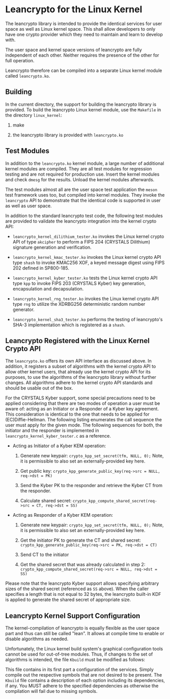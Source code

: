 # Leancrypto for the Linux Kernel

The leancrypto library is intended to provide the identical services for user
space as well as Linux kernel space. This shall allow developers to only have
one crypto provider which they need to maintain and learn to develop with.

The user space and kernel space versions of leancrypto are fully
independent of each other. Neither requires the presence of the other for full
operation.

Leancrypto therefore can be compiled into a separate Linux kernel module
called `leancrypto.ko`.

## Building

In the current directory, the support for building the leancrypto library is
provided. To build the leancrypto Linux kernel module, use the `Makefile` in the
directory `linux_kernel`:

1. make

2. the leancrypto library is provided with `leancrypto.ko`

## Test Modules

In addition to the `leancrypto.ko` kernel module, a large number of additional
kernel modules are compiled. They are all test modules for regression testing
and are not required for production use. Insert the kernel modules and check
`dmesg` for the results. Unload the kernel modules afterwards.

The test modules almost all are the user space test application the `meson`
test framework uses too, but compiled into kernel modules. They invoke the
`leancrypto` API to demonstrate that the identical code is supported in user
as well as user space.

In addition to the standard leancrypto test code, the following test modules
are provided to validate the leancrypto integration into the kernel crypto API:

* `leancrypto_kernel_dilithium_tester.ko` invokes the Linux kernel crypto API
  of type `akcipher` to perform a FIPS 204 (CRYSTALS Dilithium) signature
  generation and verification.

* `leancrypto_kernel_kmac_tester.ko` invokes the Linux kernel crypto API type
  `shash` to invoke KMAC256 XOF, a keyed message digest using FIPS 202 defined
  in SP800-185.

* `leancrypto_kernel_kyber_tester.ko` tests the Linux kernel crypto API type
  `kpp` to invoke FIPS 203 (CRYSTALS Kyber) key generation, encapsulation and
  decapsulation.

* `leancrypto_kernel_rng_tester.ko` invokes the Linux kernel crypto API type
  `rng` to utilize the XDRBG256 deterministic random number generator.

* `leancrypto_kernel_sha3_tester.ko` performs the testing of leancrypto's
  SHA-3 implementation which is registered as a `shash`.

## Leancrypto Registered with the Linux Kernel Crypto API

The `leancrypto.ko` offers its own API interface as discussed above. In
addition, it registers a subset of algorithms with the kernel crypto API to
allow other kernel users, that already use the kernel crypto API for its
purposes, to use the algorithms of the leancrypto library without further
changes. All algorithms adhere to the kernel crypto API standards and should
be usable out of the box.

For the CRYSTALS Kyber support, some special precautions need to be applied
considering that there are two modes of operation a user must be aware of:
acting as an Initiator or a Responder of a Kyber key agreement. This
consideration is identical to the one that needs to be applied for
(EC)Diffie-Hellman. The following listing enumerates the call sequence the
user must apply for the given mode. The following sequences for both, the
initiator and the responder is implemented in `leancrypto_kernel_kyber_tester.c`
as a reference.

* Acting as Initiator of a Kyber KEM operation:

	1. Generate new keypair: `crypto_kpp_set_secret(tfm, NULL, 0);`
	   Note, it is permissible to also set an externally-provided key here.

	2. Get public key:
		`crypto_kpp_generate_public_key(req->src = NULL, req->dst = PK)`

	3. Send the Kyber PK to the responder and retrieve the Kyber CT from the
	   responder.

	4. Calculate shared secret:
		`crypto_kpp_compute_shared_secret(req->src = CT, req->dst = SS)`

* Acting as Responder of a Kyber KEM operation:

	1. Generate new keypair: `crypto_kpp_set_secret(tfm, NULL, 0);`
	   Note, it is permissible to also set an externally-provided key here.

	2. Get the initiator PK to generate the CT and shared secret:
		`crypto_kpp_generate_public_key(req->src = PK, req->dst = CT)`

	3. Send CT to the initiator

	4. Get the shared secret that was already calculated in step 2:
		`crypto_kpp_compute_shared_secret(req->src = NULL, req->dst = SS)`

Please note that the leancrypto Kyber support allows specifying arbitrary sizes
of the shared secret (referenced as `SS` above). When the caller specifies a
length that is not equal to 32 bytes, the leancrypto built-in KDF is applied to
generate the shared secret of appropriate size.

## Leancrypto Kernel Support Configuration

The kernel-compilation of leancrypto is equally flexible as the user space part
and thus can still be called "lean". It allows at compile time to enable or
disable algorithms as needed.

Unfortunately, the Linux kernel build system's graphical configuration tools
cannot be used for out-of-tree modules. Thus, if changes to the set of
algorithms is intended, the file `Kbuild` must be modified as follows:

This file contains in its first part a configuration of the services. Simply
compile out the respective symbols that are not desired to be present. The
`Kbuild` file contains a description of each option including its dependencies,
if any. You MUST adhere to the specified dependencies as otherwise the
compilation will fail due to missing symbols.
